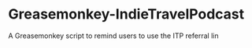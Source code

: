 Greasemonkey-IndieTravelPodcast
===============================

A Greasemonkey script to remind users to use the ITP referral lin